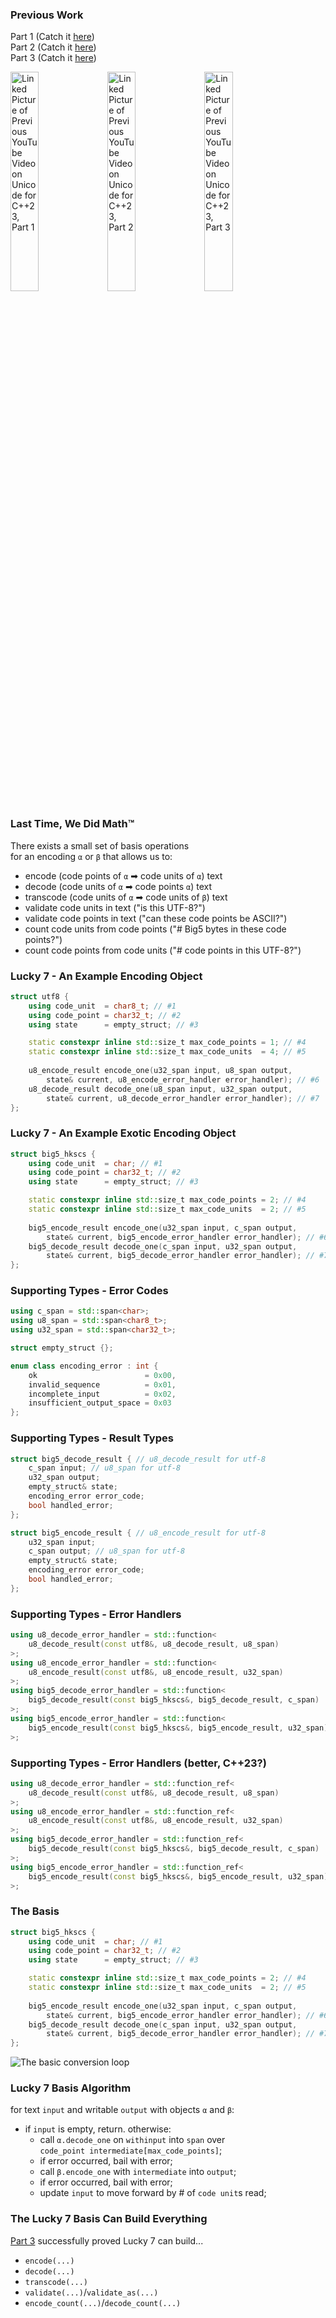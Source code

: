 ### Previous Work

Part 1 (Catch it [here](https://www.youtube.com/watch?v=BdUipluIf1E))  
Part 2 (Catch it [here](https://www.youtube.com/watch?v=FQHofyOgQtM))  
Part 3 (Catch it [here](https://www.youtube.com/watch?v=FQHofyOgQtM))  

<a href="https://www.youtube.com/watch?v=BdUipluIf1E"><img src="resources/Previously0.jpg" alt="Linked Picture of Previous YouTube Video on Unicode for C++23, Part 1" width="30%" height="30%" /></a> <a href="https://www.youtube.com/watch?v=FQHofyOgQtM"><img src="resources/Previously1.png" alt="Linked Picture of Previous YouTube Video on Unicode for C++23, Part 2" width="30%" height="30%" /></a> <a href="https://www.youtube.com/watch?v=w4qYf2pvPg4"><img src="resources/Previously2.png" alt="Linked Picture of Previous YouTube Video on Unicode for C++23, Part 3" width="30%" height="30%" /></a>


### Last Time, We Did Math™

There exists a small set of basis operations  
for an encoding `α` or `β` that allows us to:

- encode (code points of `α` ➡ code units of `α`) text
- decode (code units of `α` ➡ code points `α`) text
- transcode (code units of `α` ➡ code units of `β`) text
- validate code units in text ("is this UTF-8?")
- validate code points in text ("can these code points be ASCII?")
- count code units from code points ("# Big5 bytes in these code points?")
- count code points from code units ("# code points in this UTF-8?")


### Lucky 7 - An Example Encoding Object

```cpp
struct utf8 {
	using code_unit  = char8_t; // #1
	using code_point = char32_t; // #2
	using state      = empty_struct; // #3

	static constexpr inline std::size_t max_code_points = 1; // #4
	static constexpr inline std::size_t max_code_units  = 4; // #5
	
	u8_encode_result encode_one(u32_span input, u8_span output,
		state& current, u8_encode_error_handler error_handler); // #6
	u8_decode_result decode_one(u8_span input, u32_span output,
		state& current, u8_decode_error_handler error_handler); // #7
};
```


### Lucky 7 - An Example Exotic Encoding Object

```cpp
struct big5_hkscs {
	using code_unit  = char; // #1
	using code_point = char32_t; // #2
	using state      = empty_struct; // #3

	static constexpr inline std::size_t max_code_points = 2; // #4
	static constexpr inline std::size_t max_code_units  = 2; // #5
	
	big5_encode_result encode_one(u32_span input, c_span output,
		state& current, big5_encode_error_handler error_handler); // #6
	big5_decode_result decode_one(c_span input, u32_span output,
		state& current, big5_decode_error_handler error_handler); // #7
};
```


### Supporting Types - Error Codes

```cpp
using c_span = std::span<char>;
using u8_span = std::span<char8_t>;
using u32_span = std::span<char32_t>;

struct empty_struct {};

enum class encoding_error : int {
	ok                        = 0x00,
	invalid_sequence          = 0x01,
	incomplete_input          = 0x02,
	insufficient_output_space = 0x03
};
```


### Supporting Types - Result Types

```cpp
struct big5_decode_result { // u8_decode_result for utf-8
	c_span input; // u8_span for utf-8
	u32_span output;
	empty_struct& state;
	encoding_error error_code;
	bool handled_error;
};

struct big5_encode_result { // u8_encode_result for utf-8
	u32_span input;
	c_span output; // u8_span for utf-8
	empty_struct& state;
	encoding_error error_code;
	bool handled_error;
};
```


### Supporting Types - Error Handlers

```cpp
using u8_decode_error_handler = std::function<
	u8_decode_result(const utf8&, u8_decode_result, u8_span)
>;
using u8_encode_error_handler = std::function<
	u8_encode_result(const utf8&, u8_encode_result, u32_span)
>;
using big5_decode_error_handler = std::function<
	big5_decode_result(const big5_hkscs&, big5_decode_result, c_span)
>;
using big5_encode_error_handler = std::function<
	big5_encode_result(const big5_hkscs&, big5_encode_result, u32_span)
>;
```


### Supporting Types - Error Handlers (better, C++23?)

```cpp
using u8_decode_error_handler = std::function_ref<
	u8_decode_result(const utf8&, u8_decode_result, u8_span)
>;
using u8_encode_error_handler = std::function_ref<
	u8_encode_result(const utf8&, u8_encode_result, u32_span)
>;
using big5_decode_error_handler = std::function_ref<
	big5_decode_result(const big5_hkscs&, big5_decode_result, c_span)
>;
using big5_encode_error_handler = std::function_ref<
	big5_encode_result(const big5_hkscs&, big5_encode_result, u32_span)
>;
```


### The Basis

```cpp
struct big5_hkscs {
	using code_unit  = char; // #1
	using code_point = char32_t; // #2
	using state      = empty_struct; // #3

	static constexpr inline std::size_t max_code_points = 2; // #4
	static constexpr inline std::size_t max_code_units  = 2; // #5
	
	big5_encode_result encode_one(u32_span input, c_span output,
		state& current, big5_encode_error_handler error_handler); // #6
	big5_decode_result decode_one(c_span input, u32_span output,
		state& current, big5_decode_error_handler error_handler); // #7
};
```


![The basic conversion loop](resources/SimpleIdea.jpg)


### Lucky 7 Basis Algorithm

for text `input` and writable `output` with objects `α` and `β`:

- if `input` is empty, return. otherwise:
  - call `α.decode_one` on `withinput` into `span` over  
  `code_point intermediate[max_code_points]`;
  - if error occurred, bail with error;
  - call `β.encode_one` with `intermediate` into `output`;
  - if error occurred, bail with error;
  - update `input` to move forward by # of `code unit`s read;


### The Lucky 7 Basis Can Build Everything 

[Part 3](https://www.youtube.com/watch?v=w4qYf2pvPg4) successfully proved Lucky 7 can build...

- `encode(...)`
- `decode(...)`
- `transcode(...)`
- `validate(...)`/`validate_as(...)`
- `encode_count(...)`/`decode_count(...)`
